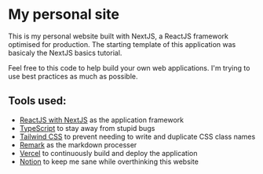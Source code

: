 # My personal site

This is my personal website built with NextJS, a ReactJS framework optimised for production. The starting template of this application was basicaly the NextJS basics tutorial. 

Feel free to this code to help build your own web applications. I'm trying to use best practices as much as possible.

## Tools used:
- [ReactJS with NextJS](https://nextjs.org/) as the application framework
- [TypeScript](https://www.typescriptlang.org/) to stay away from stupid bugs
- [Tailwind CSS](https://tailwindcss.com/) to prevent needing to write and duplicate CSS class names
- [Remark](https://github.com/remarkjs/remark) as the markdown processer
- [Vercel](https://vercel.com/) to continuously build and deploy the application
- [Notion](https://www.notion.so/) to keep me sane while overthinking this website

